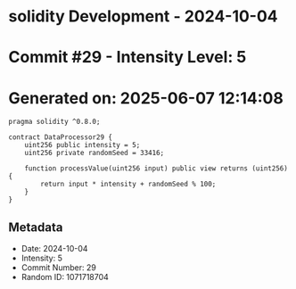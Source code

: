 ﻿# solidity Development - 2024-10-04
# Commit #29 - Intensity Level: 5
# Generated on: 2025-06-07 12:14:08
```solidity
pragma solidity ^0.8.0;

contract DataProcessor29 {
    uint256 public intensity = 5;
    uint256 private randomSeed = 33416;

    function processValue(uint256 input) public view returns (uint256) {
        return input * intensity + randomSeed % 100;
    }
}
```
## Metadata
- Date: 2024-10-04
- Intensity: 5
- Commit Number: 29
- Random ID: 1071718704
